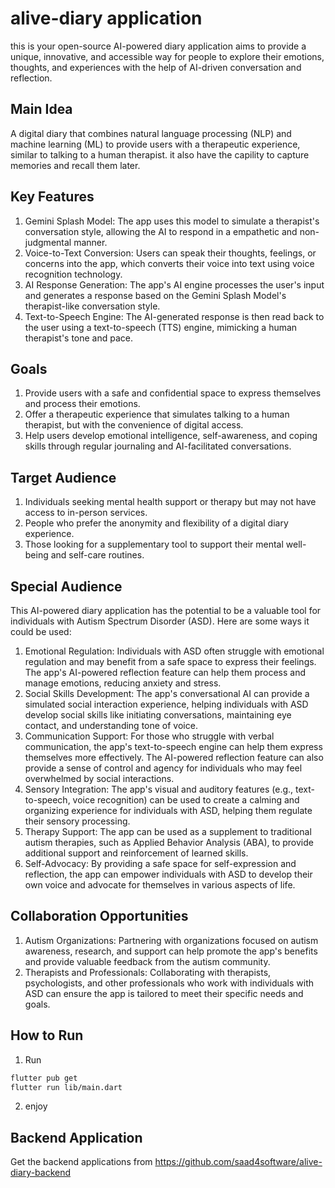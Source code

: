 # alive-diary application

this is your open-source AI-powered diary application aims to provide a unique, innovative, and accessible way for people to explore their emotions, thoughts, and experiences with the help of AI-driven conversation and reflection.


## Main Idea

A digital diary that combines natural language processing (NLP) and machine learning (ML) to provide users with a therapeutic experience, similar to talking to a human therapist. it also have the capility to capture memories and recall them later.


## Key Features

1. Gemini Splash Model: The app uses this model to simulate a therapist's conversation style, allowing the AI to respond in a empathetic and non-judgmental manner.
2. Voice-to-Text Conversion: Users can speak their thoughts, feelings, or concerns into the app, which converts their voice into text using voice recognition technology.
3. AI Response Generation: The app's AI engine processes the user's input and generates a response based on the Gemini Splash Model's therapist-like conversation style.
4. Text-to-Speech Engine: The AI-generated response is then read back to the user using a text-to-speech (TTS) engine, mimicking a human therapist's tone and pace.


## Goals

1. Provide users with a safe and confidential space to express themselves and process their emotions.
2. Offer a therapeutic experience that simulates talking to a human therapist, but with the convenience of digital access.
3. Help users develop emotional intelligence, self-awareness, and coping skills through regular journaling and AI-facilitated conversations.


## Target Audience

1. Individuals seeking mental health support or therapy but may not have access to in-person services.
2. People who prefer the anonymity and flexibility of a digital diary experience.
3. Those looking for a supplementary tool to support their mental well-being and self-care routines.

## Special Audience
This AI-powered diary application has the potential to be a valuable tool for individuals with Autism Spectrum Disorder (ASD). Here are some ways it could be used:

1. Emotional Regulation: Individuals with ASD often struggle with emotional regulation and may benefit from a safe space to express their feelings. The app's AI-powered reflection feature can help them process and manage emotions, reducing anxiety and stress.
2. Social Skills Development: The app's conversational AI can provide a simulated social interaction experience, helping individuals with ASD develop social skills like initiating conversations, maintaining eye contact, and understanding tone of voice.
3. Communication Support: For those who struggle with verbal communication, the app's text-to-speech engine can help them express themselves more effectively. The AI-powered reflection feature can also provide a sense of control and agency for individuals who may feel overwhelmed by social interactions.
4. Sensory Integration: The app's visual and auditory features (e.g., text-to-speech, voice recognition) can be used to create a calming and organizing experience for individuals with ASD, helping them regulate their sensory processing.
5. Therapy Support: The app can be used as a supplement to traditional autism therapies, such as Applied Behavior Analysis (ABA), to provide additional support and reinforcement of learned skills.
6. Self-Advocacy: By providing a safe space for self-expression and reflection, the app can empower individuals with ASD to develop their own voice and advocate for themselves in various aspects of life.

## Collaboration Opportunities

1. Autism Organizations: Partnering with organizations focused on autism awareness, research, and support can help promote the app's benefits and provide valuable feedback from the autism community.
2. Therapists and Professionals: Collaborating with therapists, psychologists, and other professionals who work with individuals with ASD can ensure the app is tailored to meet their specific needs and goals.

## How to Run

1. Run
```bash
flutter pub get
flutter run lib/main.dart
```
2. enjoy


## Backend Application
Get the backend applications from https://github.com/saad4software/alive-diary-backend


